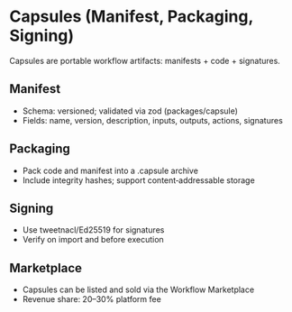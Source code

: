 # Capsules (Manifest, Packaging, Signing)

Capsules are portable workflow artifacts: manifests + code + signatures.

## Manifest

- Schema: versioned; validated via zod (packages/capsule)
- Fields: name, version, description, inputs, outputs, actions, signatures

## Packaging

- Pack code and manifest into a .capsule archive
- Include integrity hashes; support content‑addressable storage

## Signing

- Use tweetnacl/Ed25519 for signatures
- Verify on import and before execution

## Marketplace

- Capsules can be listed and sold via the Workflow Marketplace
- Revenue share: 20–30% platform fee
